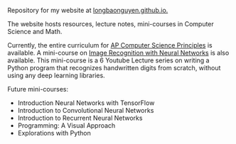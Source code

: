 Repository for my website at [longbaonguyen.github.io.](https://longbaonguyen.github.io/)

The website hosts resources, lecture notes, mini-courses in Computer Science and Math.

Currently, the entire curriculum for [AP Computer Science Principles](https://longbaonguyen.github.io/courses/apcsp/apprinciples.html) is available. A mini-course on [Image Recognition with Neural Networks](https://longbaonguyen.github.io/courses/neural_network/intro_neural_network.html) is also available. This mini-course is a 6 Youtube Lecture series on writing a Python program that recognizes handwritten digits from scratch, without using any deep learning libraries. 

Future mini-courses:
- Introduction Neural Networks with TensorFlow
- Introduction to Convolutional Neural Networks
- Introduction to Recurrent Neural Networks
- Programming: A Visual Approach
- Explorations with Python
